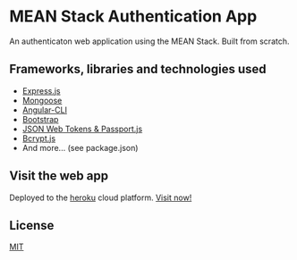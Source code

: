 # MEAN Stack Authentication App
An authenticaton web application using the MEAN Stack. Built from scratch.

## Frameworks, libraries and technologies used
- [Express.js](https://expressjs.com/es/)
- [Mongoose](https://mongoosejs.com/)
- [Angular-CLI](https://cli.angular.io/)
- [Bootstrap](https://getbootstrap.com/)
- [JSON Web Tokens & Passport.js](http://www.passportjs.org/)
- [Bcrypt.js](https://www.npmjs.com/package/bcryptjs)
- And more... (see package.json)

## Visit the web app
Deployed to the [heroku](https://www.heroku.com/) cloud platform.
[Visit now!](https://meanauth29.herokuapp.com)

## License
[MIT](https://choosealicense.com/licenses/mit/)
